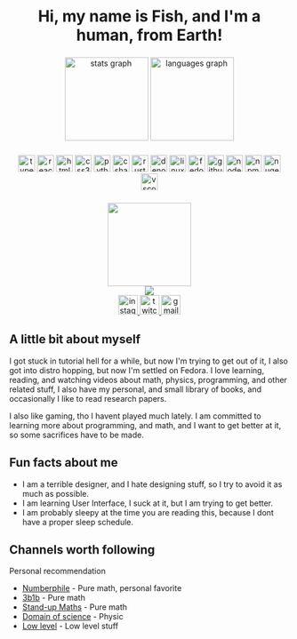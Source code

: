 <h1 align="center">Hi, my name is Fish, and I'm a human, from Earth!</h1>

###

<div align="center">
  <img src="https://github-readme-stats.vercel.app/api?username=th3fishMk&hide_title=false&hide_rank=false&show_icons=true&include_all_commits=true&count_private=true&disable_animations=false&theme=dracula&locale=en&hide_border=false" height="150" alt="stats graph"  />
  <img src="https://github-readme-stats.vercel.app/api/top-langs?username=th3fishMk&locale=en&hide_title=false&layout=compact&card_width=320&langs_count=5&theme=dracula&hide_border=false" height="150" alt="languages graph"  />
</div>

###

<div align="center">
  <img src="https://cdn.jsdelivr.net/gh/devicons/devicon/icons/typescript/typescript-original.svg" height="30" alt="typescript logo"  />
  <img src="https://cdn.jsdelivr.net/gh/devicons/devicon/icons/react/react-original.svg" height="30" alt="react logo"  />
  <img src="https://cdn.jsdelivr.net/gh/devicons/devicon/icons/html5/html5-original.svg" height="30" alt="html5 logo"  />
  <img src="https://cdn.jsdelivr.net/gh/devicons/devicon/icons/css3/css3-original.svg" height="30" alt="css3 logo"  />
  <img src="https://cdn.jsdelivr.net/gh/devicons/devicon/icons/python/python-original.svg" height="30" alt="python logo"  />
  <img src="https://cdn.jsdelivr.net/gh/devicons/devicon/icons/csharp/csharp-original.svg" height="30" alt="csharp logo"  />
  <img src="https://cdn.jsdelivr.net/gh/devicons/devicon/icons/rust/rust-original.svg" height="30" alt="rust logo"  />
  <img src="https://cdn.jsdelivr.net/gh/devicons/devicon/icons/denojs/denojs-original.svg" height="30" alt="denojs logo"  />
  <img src="https://cdn.jsdelivr.net/gh/devicons/devicon/icons/linux/linux-original.svg" height="30" alt="linux logo"  />
  <img src="https://cdn.jsdelivr.net/gh/devicons/devicon/icons/fedora/fedora-original.svg" height="30" alt="fedora logo"  />
  <img src="https://cdn.jsdelivr.net/gh/devicons/devicon/icons/github/github-original.svg" height="30" alt="github logo"  />
  <img src="https://cdn.jsdelivr.net/gh/devicons/devicon/icons/nodejs/nodejs-original.svg" height="30" alt="nodejs logo"  />
  <img src="https://cdn.jsdelivr.net/gh/devicons/devicon/icons/npm/npm-original-wordmark.svg" height="30" alt="npm logo"  />
  <img src="https://cdn.jsdelivr.net/gh/devicons/devicon/icons/nuget/nuget-original.svg" height="30" alt="nuget logo"  />
  <img src="https://cdn.jsdelivr.net/gh/devicons/devicon/icons/vscode/vscode-original.svg" height="30" alt="vscode logo"  />
</div>

###

<div align="center">
  <img height="150" src="https://avatars.githubusercontent.com/u/228313569?v=4"  />
</div>
<div align="center">
  <img src="https://visitor-badge.laobi.icu/badge?page_id=th3fishMk.th3fishMk&"  />
</div>

<div align="center">
  <a href="https://www.instagram.com/th3fishmk/" target="_blank">
    <img src="https://img.shields.io/static/v1?message=Instagram&logo=instagram&label=&color=E4405F&logoColor=white&labelColor=&style=for-the-badge" height="35" alt="instagram logo"  />
  </a>
  <a href="https://www.twitch.tv/th3fishmk" target="_blank">
    <img src="https://img.shields.io/static/v1?message=Twitch&logo=twitch&label=&color=9146FF&logoColor=white&labelColor=&style=for-the-badge" height="35" alt="twitch logo"  />
  </a>
  <a href="th3fishMk@proton.me" target="_blank">
    <img src="https://img.shields.io/static/v1?message=Email&logo=gmail&label=proton&color=D14836&logoColor=white&labelColor=&style=for-the-badge" height="35" alt="gmail logo"  />
  </a>
</div>

###

<div align="center">  

</div>

## A little bit about myself

I got stuck in tutorial hell for a while, but now I'm trying to get out of it, I also got into distro hopping, but now I'm settled on Fedora.
I love learning, reading, and watching videos about math, physics, programming, and other related stuff, I also have my personal, and small library of books, and occasionally I like to read research papers.

I also like gaming, tho I havent played much lately. I am committed to learning more about programming, and math, and I want to get better at it, so some sacrifices have to be made.

## Fun facts about me

- I am a terrible designer, and I hate designing stuff, so I try to avoid it as much as possible.
- I am learning User Interface, I suck at it, but I am trying to get better.
- I am probably sleepy at the time you are reading this, because I dont have a proper sleep schedule.

## Channels worth following

Personal recommendation

- [Numberphile](https://www.youtube.com/@numberphile) - Pure math, personal favorite
- [3b1b](https://www.youtube.com/@3blue1brown) - Pure math
- [Stand-up Maths](https://www.youtube.com/user/standupmaths) - Pure math
- [Domain of science](https://www.youtube.com/@domainofscience) - Physic
- [Low level](https://www.youtube.com/@LowLevelTV) - Low level stuff
